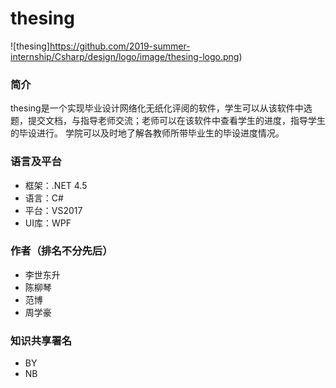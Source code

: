 # thesing
![thesing]https://github.com/2019-summer-internship/Csharp/design/logo/image/thesing-logo.png)

### 简介
thesing是一个实现毕业设计网络化无纸化评阅的软件，学生可以从该软件中选题，提交文档，与指导老师交流；老师可以在该软件中查看学生的进度，指导学生的毕设进行。
学院可以及时地了解各教师所带毕业生的毕设进度情况。

### 语言及平台
* 框架：.NET 4.5
* 语言：C#
* 平台：VS2017
* UI库：WPF

### 作者（排名不分先后）
* 李世东升
* 陈柳琴
* 范博
* 周学豪

### 知识共享署名
* BY
* NB
